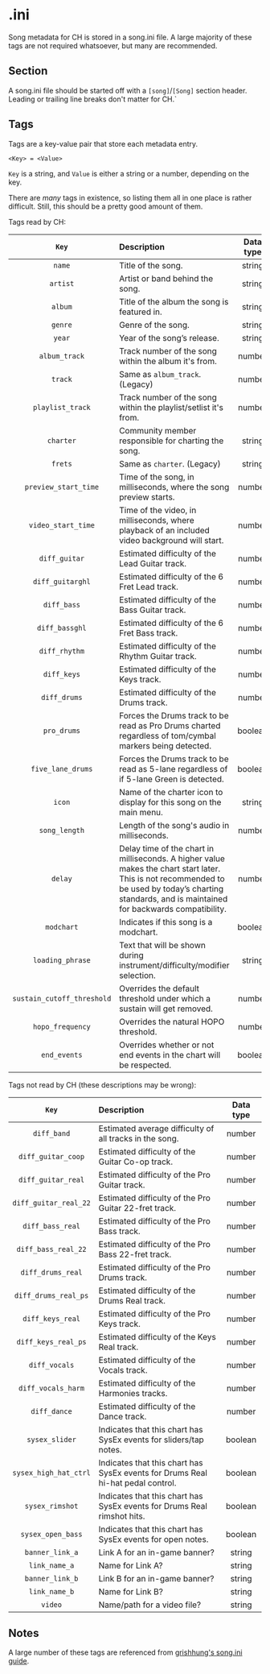 # .ini

Song metadata for CH is stored in a song.ini file. A large majority of these tags are not required whatsoever, but many are recommended.

## Section

A song.ini file should be started off with a `[song]`/`[Song]` section header. Leading or trailing line breaks don't matter for CH.`

## Tags

Tags are a key-value pair that store each metadata entry.

`<Key> = <Value>`

`Key` is a string, and `Value` is either a string or a number, depending on the key.

There are *many* tags in existence, so listing them all in one place is rather difficult. Still, this should be a pretty good amount of them.

Tags read by CH:

| `Key`                      | Description                                                                                             | Data type |
| :------------------------: | :------------------------------------------------------------------------------------------------------ | :-------: |
| `name`                     | Title of the song.                                                                                      |  string   |
| `artist`                   | Artist or band behind the song.                                                                         |  string   |
| `album`                    | Title of the album the song is featured in.                                                             |  string   |
| `genre`                    | Genre of the song.                                                                                      |  string   |
| `year`                     | Year of the song’s release.                                                                             |  string   |
| `album_track`              | Track number of the song within the album it's from.                                                    |  number   |
| `track`                    | Same as `album_track`. (Legacy)                                                                         |  number   |
| `playlist_track`           | Track number of the song within the playlist/setlist it's from.                                         |  number   |
| `charter`                  | Community member responsible for charting the song.                                                     |  string   |
| `frets`                    | Same as `charter`. (Legacy)                                                                             |  string   |
| `preview_start_time`       | Time of the song, in milliseconds, where the song preview starts.                                       |  number   |
| `video_start_time`         | Time of the video, in milliseconds, where playback of an included video background will start.          |  number   |
| `diff_guitar`              | Estimated difficulty of the Lead Guitar track.                                                          |  number   |
| `diff_guitarghl`           | Estimated difficulty of the 6 Fret Lead track.                                                          |  number   |
| `diff_bass`                | Estimated difficulty of the Bass Guitar track.                                                          |  number   |
| `diff_bassghl`             | Estimated difficulty of the 6 Fret Bass track.                                                          |  number   |
| `diff_rhythm`              | Estimated difficulty of the Rhythm Guitar track.                                                        |  number   |
| `diff_keys`                | Estimated difficulty of the Keys track.                                                                 |  number   |
| `diff_drums`               | Estimated difficulty of the Drums track.                                                                |  number   |
| `pro_drums`                | Forces the Drums track to be read as Pro Drums charted regardless of tom/cymbal markers being detected. |  boolean  |
| `five_lane_drums`          | Forces the Drums track to be read as 5-lane regardless of if 5-lane Green is detected.                  |  boolean  |
| `icon`                     | Name of the charter icon to display for this song on the main menu.                                     |  string   |
| `song_length`              | Length of the song's audio in milliseconds.                                                             |  number   |
| `delay`                    | Delay time of the chart in milliseconds. A higher value makes the chart start later. This is not recommended to be used by today’s charting standards, and is maintained for backwards compatibility. |  number   |
| `modchart`                 | Indicates if this song is a modchart.                                                                   |  boolean  |
| `loading_phrase`           | Text that will be shown during instrument/difficulty/modifier selection.                                |  string   |
| `sustain_cutoff_threshold` | Overrides the default threshold under which a sustain will get removed.                                 |  number   |
| `hopo_frequency`           | Overrides the natural HOPO threshold.                                                                   |  number   |
| `end_events`               | Overrides whether or not end events in the chart will be respected.                                     |  boolean  |

Tags not read by CH (these descriptions may be wrong):

| `Key`                 | Description                                                                     | Data type |
| :-------------------: | :------------------------------------------------------------------------------ | :-------: |
| `diff_band`           | Estimated average difficulty of all tracks in the song.                         |  number   |
| `diff_guitar_coop`    | Estimated difficulty of the Guitar Co-op track.                                 |  number   |
| `diff_guitar_real`    | Estimated difficulty of the Pro Guitar track.                                   |  number   |
| `diff_guitar_real_22` | Estimated difficulty of the Pro Guitar 22-fret track.                           |  number   |
| `diff_bass_real`      | Estimated difficulty of the Pro Bass track.                                     |  number   |
| `diff_bass_real_22`   | Estimated difficulty of the Pro Bass 22-fret track.                             |  number   |
| `diff_drums_real`     | Estimated difficulty of the Pro Drums track.                                    |  number   |
| `diff_drums_real_ps`  | Estimated difficulty of the Drums Real track.                                   |  number   |
| `diff_keys_real`      | Estimated difficulty of the Pro Keys track.                                     |  number   |
| `diff_keys_real_ps`   | Estimated difficulty of the Keys Real track.                                    |  number   |
| `diff_vocals`         | Estimated difficulty of the Vocals track.                                       |  number   |
| `diff_vocals_harm`    | Estimated difficulty of the Harmonies tracks.                                   |  number   |
| `diff_dance`          | Estimated difficulty of the Dance track.                                        |  number   |
| `sysex_slider`        | Indicates that this chart has SysEx events for sliders/tap notes.               |  boolean  |
| `sysex_high_hat_ctrl` | Indicates that this chart has SysEx events for Drums Real hi-hat pedal control. |  boolean  |
| `sysex_rimshot`       | Indicates that this chart has SysEx events for Drums Real rimshot hits.         |  boolean  |
| `sysex_open_bass`     | Indicates that this chart has SysEx events for open notes.                      |  boolean  |
| `banner_link_a`       | Link A for an in-game banner?                                                   |  string   |
| `link_name_a`         | Name for Link A?                                                                |  string   |
| `banner_link_b`       | Link B for an in-game banner?                                                   |  string   |
| `link_name_b`         | Name for Link B?                                                                |  string   |
| `video`               | Name/path for a video file?                                                     |  string   |

## Notes

A large number of these tags are referenced from [grishhung's song.ini guide](https://docs.google.com/document/d/1ped13di4LqDqhaxbCgZEMUoqnyc3gOy3Bw1FCg58FPI/edit#).
